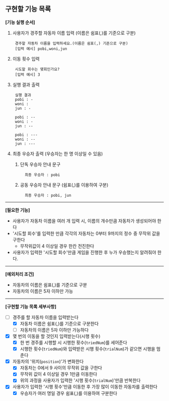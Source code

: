 ## 구현할 기능 목록
**[기능 실행 순서]**
1. 사용자가 경주할 자동차 이름 입력 (이름은 쉼표(,)를 기준으로 구분)

        경주할 자동차 이름을 입력하세요.(이름은 쉼표(,) 기준으로 구분)
        [입력 예시] pobi,woni,jun

2. 이동 횟수 입력

        시도할 회수는 몇회인가요?
        [입력 예시] 3

3. 실행 결과 출력

        실행 결과
        pobi : -
        woni : 
        jun : -

        pobi : --
        woni : -
        jun : --

        pobi : ---
        woni : --
        jun : ---

4. 최종 우승자 출력 (우승자는 한 명 이상일 수 있음)
    1. 단독 우승자 안내 문구

             최종 우승자 : pobi
   2. 공동 우승자 안내 문구 (쉼표(,)를 이용하여 구분)

            최종 우승자 : pobi, jun

---
**[필요한 기능]**
- 사용자가 자동차 이름을 여러 개 입력 시, 이름의 개수만큼 자동차가 생성되어야 한다
- '시도할 회수'를 입력한 만큼 각각의 자동차는 0부터 9까지의 정수 중 무작위 값을 구한다
  - 무작위값이 4 이상일 경우 한칸 전진한다
- 사용자가 입력한 '시도할 회수'만큼 게임을 진행한 후 누가 우승했는지 알려줘야 한다.

---
**[예외처리 조건]**
- 자동차의 이름은 쉼표(,)를 기준으로 구분
- 자동차의 이름은 5자 이하만 가능

---
**[구현할 기능 목록 세부사항]**
- [ ] 경주를 할 자동차 이름을 입력받는다
  - [x] 자동차 이름은 쉼표(,)를 기준으로 구분한다
  - [ ] 자동차의 이름은 5자 이하만 가능하다
- [x] 몇 번의 이동을 할 것인지 입력받는다(시행 횟수)
  - [x] 한 번 경주를 시행할 시 시행한 횟수(`triedNum`)를 세어준다
  - [x] 시행한 횟수(`triedNum`)와 입력받은 시행 횟수(`trialNum`)가 같으면 시행을 멈춘다
- [x] 자동차의 '위치(`position`)'가 변화한다
  - [x] 자동차는 0에서 9 사이의 무작위 값을 구한다
  - [x] 무작위 값이 4 이상일 경우 1만큼 이동한다
  - [x] 위의 과정을 사용자가 입력한 '시행 횟수(`trialNum`)'만큼 반복한다
- [x] 사용자가 입력한 '시행 횟수'만큼 이동한 후 가장 많이 이동한 자동차를 출력한다
  - [x] 우승자가 여러 명일 경우 쉼표(,)를 이용하여 구분한다